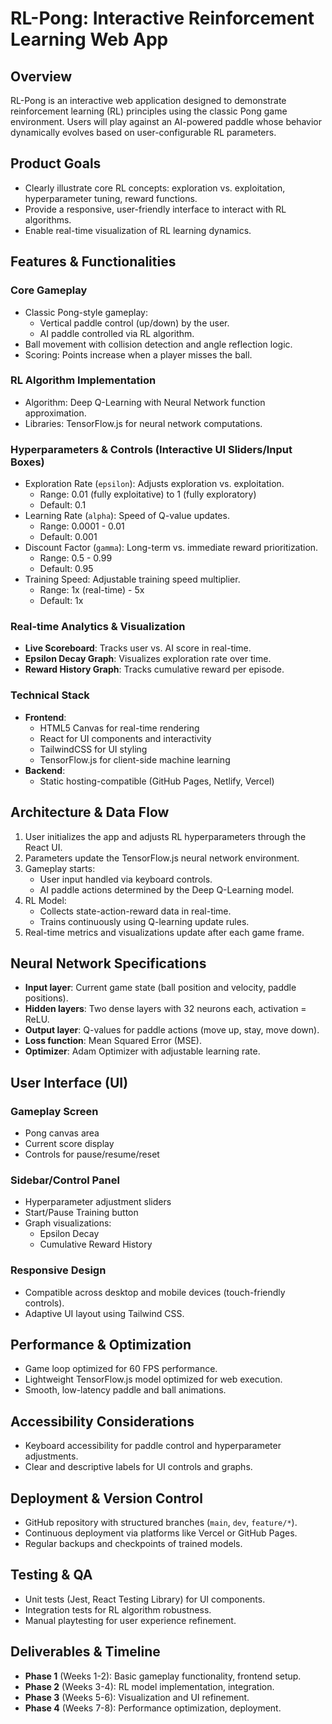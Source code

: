 # RL-Pong: Interactive Reinforcement Learning Web App

## Overview
RL-Pong is an interactive web application designed to demonstrate reinforcement learning (RL) principles using the classic Pong game environment. Users will play against an AI-powered paddle whose behavior dynamically evolves based on user-configurable RL parameters.

## Product Goals
- Clearly illustrate core RL concepts: exploration vs. exploitation, hyperparameter tuning, reward functions.
- Provide a responsive, user-friendly interface to interact with RL algorithms.
- Enable real-time visualization of RL learning dynamics.

## Features & Functionalities

### Core Gameplay
- Classic Pong-style gameplay:
  - Vertical paddle control (up/down) by the user.
  - AI paddle controlled via RL algorithm.
- Ball movement with collision detection and angle reflection logic.
- Scoring: Points increase when a player misses the ball.

### RL Algorithm Implementation
- Algorithm: Deep Q-Learning with Neural Network function approximation.
- Libraries: TensorFlow.js for neural network computations.

### Hyperparameters & Controls (Interactive UI Sliders/Input Boxes)
- Exploration Rate (`epsilon`): Adjusts exploration vs. exploitation.
  - Range: 0.01 (fully exploitative) to 1 (fully exploratory)
  - Default: 0.1
- Learning Rate (`alpha`): Speed of Q-value updates.
  - Range: 0.0001 - 0.01
  - Default: 0.001
- Discount Factor (`gamma`): Long-term vs. immediate reward prioritization.
  - Range: 0.5 - 0.99
  - Default: 0.95
- Training Speed: Adjustable training speed multiplier.
  - Range: 1x (real-time) - 5x
  - Default: 1x

### Real-time Analytics & Visualization
- **Live Scoreboard**: Tracks user vs. AI score in real-time.
- **Epsilon Decay Graph**: Visualizes exploration rate over time.
- **Reward History Graph**: Tracks cumulative reward per episode.

### Technical Stack
- **Frontend**:
  - HTML5 Canvas for real-time rendering
  - React for UI components and interactivity
  - TailwindCSS for UI styling
  - TensorFlow.js for client-side machine learning
- **Backend**:
  - Static hosting-compatible (GitHub Pages, Netlify, Vercel)

## Architecture & Data Flow
1. User initializes the app and adjusts RL hyperparameters through the React UI.
2. Parameters update the TensorFlow.js neural network environment.
3. Gameplay starts:
   - User input handled via keyboard controls.
   - AI paddle actions determined by the Deep Q-Learning model.
4. RL Model:
   - Collects state-action-reward data in real-time.
   - Trains continuously using Q-learning update rules.
5. Real-time metrics and visualizations update after each game frame.

## Neural Network Specifications
- **Input layer**: Current game state (ball position and velocity, paddle positions).
- **Hidden layers**: Two dense layers with 32 neurons each, activation = ReLU.
- **Output layer**: Q-values for paddle actions (move up, stay, move down).
- **Loss function**: Mean Squared Error (MSE).
- **Optimizer**: Adam Optimizer with adjustable learning rate.

## User Interface (UI)
### Gameplay Screen
- Pong canvas area
- Current score display
- Controls for pause/resume/reset

### Sidebar/Control Panel
- Hyperparameter adjustment sliders
- Start/Pause Training button
- Graph visualizations:
  - Epsilon Decay
  - Cumulative Reward History

### Responsive Design
- Compatible across desktop and mobile devices (touch-friendly controls).
- Adaptive UI layout using Tailwind CSS.

## Performance & Optimization
- Game loop optimized for 60 FPS performance.
- Lightweight TensorFlow.js model optimized for web execution.
- Smooth, low-latency paddle and ball animations.

## Accessibility Considerations
- Keyboard accessibility for paddle control and hyperparameter adjustments.
- Clear and descriptive labels for UI controls and graphs.

## Deployment & Version Control
- GitHub repository with structured branches (`main`, `dev`, `feature/*`).
- Continuous deployment via platforms like Vercel or GitHub Pages.
- Regular backups and checkpoints of trained models.

## Testing & QA
- Unit tests (Jest, React Testing Library) for UI components.
- Integration tests for RL algorithm robustness.
- Manual playtesting for user experience refinement.

## Deliverables & Timeline
- **Phase 1** (Weeks 1-2): Basic gameplay functionality, frontend setup.
- **Phase 2** (Weeks 3-4): RL model implementation, integration.
- **Phase 3** (Weeks 5-6): Visualization and UI refinement.
- **Phase 4** (Weeks 7-8): Performance optimization, deployment.